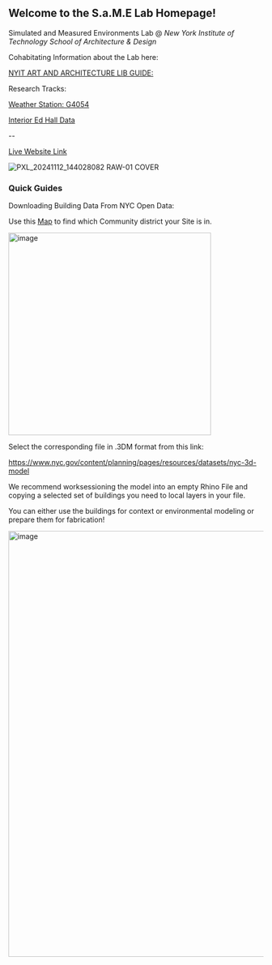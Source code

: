 ## Welcome to the S.a.M.E Lab Homepage!

Simulated and Measured Environments Lab 
@ *New York Institute of Technology School of Architecture & Design*

Cohabitating Information about the Lab here:

[NYIT ART AND ARCHITECTURE LIB GUIDE:](https://libguides.nyit.edu/architecture/SAME)

Research Tracks:

[Weather Station: G4054](https://weather.gladstonefamily.net/qchart/G4054?date=[today]&addnl=C0028&addnl=G0266&addnl=E3553)

[Interior Ed Hall Data](https://libguides.nyit.edu/architecture/SAME)

--

[Live Website Link](https://digitalfabricationlab-nyit-soad.github.io/SAME_LAB/)


![PXL_20241112_144028082 RAW-01 COVER](https://github.com/user-attachments/assets/74166195-298b-48e2-b765-4fb57c6454c2)

### Quick Guides

Downloading Building Data From NYC Open Data:

Use this [Map](https://boundaries.beta.nyc/?map=cd&dist=301) to find which Community district your Site is in.

<img width=auto height="400" alt="image" src="https://github.com/user-attachments/assets/6f7e077f-1b4e-46a8-927e-6553363a83ca" />



Select the corresponding file in .3DM format from this link:

https://www.nyc.gov/content/planning/pages/resources/datasets/nyc-3d-model

We recommend worksessioning the model into an empty Rhino File and copying a selected set of buildings you need to local layers in your file.

You can either use the buildings for context or environmental modeling or prepare them for fabrication!

<img width="1659" height="841" alt="image" src="https://github.com/user-attachments/assets/d99ddff8-4f9d-47e1-a00e-772361817fdb" />

